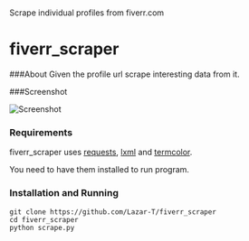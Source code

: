 # 
Scrape individual profiles from fiverr.com


fiverr_scraper
=========

###About
Given the profile url scrape interesting data from it.

###Screenshot

![Screenshot](http://i.imgur.com/FhIVQUo.png)

### Requirements

fiverr_scraper uses [requests](http://docs.python-requests.org/en/latest/), [lxml](http://lxml.de/) and [termcolor](https://pypi.python.org/pypi/termcolor).

You need to have them installed to run program.

### Installation and Running
```
git clone https://github.com/Lazar-T/fiverr_scraper
cd fiverr_scraper
python scrape.py
```
